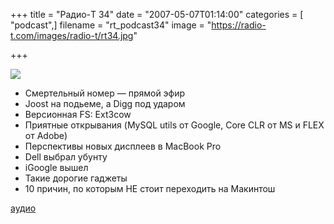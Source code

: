 +++
title = "Радио-T 34"
date = "2007-05-07T01:14:00"
categories = [ "podcast",]
filename = "rt_podcast34"
image = "https://radio-t.com/images/radio-t/rt34.jpg"

+++

![](https://radio-t.com/images/radio-t/rt34.jpg)

- Смертельный номер — прямой эфир
- Joost на подьеме, а Digg под ударом
- Версионная FS: Ext3cow
- Приятные открывания (MySQL utils от Google, Core CLR от MS и FLEX от Adobe)
- Перспективы новых дисплеев в MacBook Pro
- Dell выбрал убунту
- iGoogle вышел
- Такие дорогие гаджеты
- 10 причин, по которым НЕ стоит переходить на Макинтош

[аудио](https://cdn.radio-t.com/rt_podcast34.mp3)
<audio src="https://cdn.radio-t.com/rt_podcast34.mp3" preload="none"></audio>
